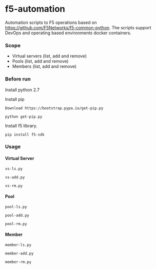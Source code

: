 # f5-automation
Automation scripts to F5 operations based on https://github.com/F5Networks/f5-common-python. The scripts support DevOps and operating based environments docker containers.

### Scope

* Virtual servers (list, add and remove)
* Pools (list, add and remove)
* Members (list, add and remove)

### Before run

Install python 2.7 

Install pip

```
Download https://bootstrap.pypa.io/get-pip.py

python get-pip.py
```

Install f5 library.

```
pip install f5-sdk
```

### Usage

#### Virtual Server
```
vs-ls.py 
```

```
vs-add.py 
```

```
vs-rm.py 
```

#### Pool

```
pool-ls.py 
```

```
pool-add.py 
```

```
pool-rm.py 
```

#### Member

```
member-ls.py 
```

```
member-add.py 
```

```
member-rm.py 
```



